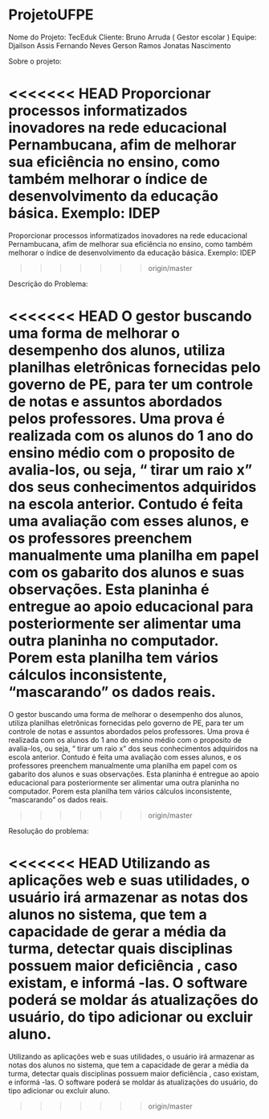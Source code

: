 ﻿# ProjetoUFPE

Nome do Projeto: TecEduk
Cliente: Bruno Arruda ( Gestor escolar )
Equipe: Djailson Assis
	 Fernando Neves
	 Gerson Ramos
	 Jonatas Nascimento



Sobre o projeto:

<<<<<<< HEAD
Proporcionar processos informatizados inovadores na rede educacional Pernambucana, 
afim de melhorar sua eficiência no ensino, como também melhorar o índice de desenvolvimento da educação básica. 
Exemplo: IDEP
=======
Proporcionar processos informatizados inovadores na rede educacional Pernambucana, afim de melhorar sua eficiência no ensino, como também melhorar o índice de desenvolvimento da educação básica. Exemplo: IDEP
>>>>>>> origin/master

Descrição do Problema:

<<<<<<< HEAD
O gestor buscando uma forma de melhorar o desempenho dos alunos, utiliza planilhas eletrônicas fornecidas pelo governo de PE,
 para ter um controle de notas e assuntos abordados pelos professores. Uma prova é realizada com os alunos do 1 ano do ensino médio
 com o proposito de avalia-los, ou seja, “ tirar um raio x” dos seus conhecimentos adquiridos na escola anterior. Contudo é feita uma avaliação
 com esses alunos, e os professores preenchem manualmente uma planilha em papel com os gabarito dos alunos e suas observações.
 Esta planinha é entregue ao apoio educacional para posteriormente ser alimentar uma outra planinha no computador. 
Porem esta planilha tem vários cálculos inconsistente, “mascarando” os dados reais.
=======
O gestor buscando uma forma de melhorar o desempenho dos alunos, utiliza planilhas eletrônicas fornecidas pelo governo de PE, para ter um controle de notas e assuntos abordados pelos professores. Uma prova é realizada com os alunos do 1 ano do ensino médio com o proposito de avalia-los, ou seja, “ tirar um raio x” dos seus conhecimentos adquiridos na escola anterior. Contudo é feita uma avaliação com esses alunos, e os professores preenchem manualmente uma planilha em papel com os gabarito dos alunos e suas observações. Esta planinha é entregue ao apoio educacional para posteriormente ser alimentar uma outra planinha no computador. Porem esta planilha tem vários cálculos inconsistente, “mascarando” os dados reais.
>>>>>>> origin/master

Resolução do problema:

<<<<<<< HEAD
	Utilizando as aplicações web e suas utilidades, o usuário irá armazenar as notas dos alunos no sistema,
 que tem a capacidade de gerar a média da turma, detectar quais disciplinas possuem maior deficiência , caso existam,
 e informá -las. O software poderá se moldar ás atualizações do usuário, do tipo adicionar ou excluir aluno.
=======
Utilizando as aplicações web e suas utilidades, o usuário irá armazenar as notas dos alunos no sistema, que tem a capacidade de gerar a média da turma, detectar quais disciplinas possuem maior deficiência , caso existam, e informá -las. O software poderá se moldar ás atualizações do usuário, do tipo adicionar ou excluir aluno.
>>>>>>> origin/master
